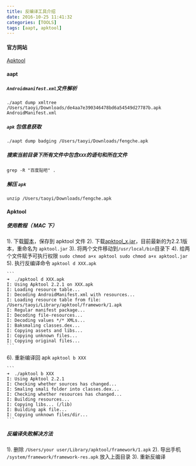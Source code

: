 ```yaml
---
title: 反编译工具介绍
date: 2016-10-25 11:41:32
categories: [TOOLS]
tags: [aapt, apktool]
---
```



#### 官方网站
[Apktool](https://ibotpeaches.github.io/Apktool/)

#### aapt
##### ``Androidmanifest.xml``文件解析
```
./aapt dump xmltree  /Users/taoyi/Downloads/de4aa7e390346478bd6a54549d27787b.apk AndroidManifest.xml
```

<!--more-->

##### ``apk`` 包信息获取
```
./aapt dump badging /Users/taoyi/Downloads/fengche.apk
```
##### 搜索当前目录下所有文件中包含``XXX``的语句和所在文件
```
grep -R "百度贴吧" .
```
##### 解压 ``apk``
```
unzip /Users/taoyi/Downloads/fengche.apk
```



#### Apktool
##### 使用教程（ MAC 下）
1). 下载[脚本](https://raw.githubusercontent.com/iBotPeaches/Apktool/master/scripts/osx/apktool)，保存到 apktool 文件
2). 下载[apktool_x.jar](https://bitbucket.org/iBotPeaches/apktool/downloads)，目前最新的为2.2.1版本，重命名为 ``apktool.jar``
3). 将两个文件移动到``/usr/local/bin``目录下
4). 给两个文件赋予可执行权限
    ```
    sudo chmod a+x apktool
    sudo chmod a+x apktool.jar
    ```
5). 执行反编译命令
    ```
    apktool d XXX.apk
    ```

    ```
    ➜  ./apktool d XXX.apk
    I: Using Apktool 2.2.1 on XXX.apk
    I: Loading resource table...
    I: Decoding AndroidManifest.xml with resources...
    I: Loading resource table from file: /Users/taoyi/Library/apktool/framework/1.apk
    I: Regular manifest package...
    I: Decoding file-resources...
    I: Decoding values */* XMLs...
    I: Baksmaling classes.dex...
    I: Copying assets and libs...
    I: Copying unknown files...
    I: Copying original files...
    ```
6). 重新编译回 apk
    ```
    apktool b XXX
    ```

    ```
    ➜  ./apktool b XXX
    I: Using Apktool 2.2.1
    I: Checking whether sources has changed...
    I: Smaling smali folder into classes.dex...
    I: Checking whether resources has changed...
    I: Building resources...
    I: Copying libs... (/lib)
    I: Building apk file...
    I: Copying unknown files/dir...
    ```

##### 反编译失败解决方法
1). 删除 ``/Users/your user/Library/apktool/framework/1.apk``
2). 导出手机 ``/system/framework/framework-res.apk`` 放入上面目录
3). 重新反编译
